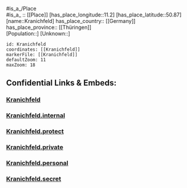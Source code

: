 ﻿---
location: [50.87,11.2] 
mapzoom: [7,12] 
mapmarker: city 
type: City
tags:
- geo/City


SpocWebEntityId: 31614
isDeleted: false
confidential: public

---
#is_a_/Place  
#is_a_ :: [[Place]] 
[has_place_longitude::11.2] 
[has_place_latitude::50.87] 
[name::Kranichfeld] 
has_place_country:: [[Germany]]  
has_place_province:: [[Thüringen]]  
[Population::] 
[Unknown::] 


```leaflet
id: Kranichfeld
coordinates: [[Kranichfeld]] 
markerFile: [[Kranichfeld]] 
defaultZoom: 11 
maxZoom: 18
```


## Confidential Links & Embeds: 

### [Kranichfeld](/_public/Earth/Continent/Europe/Europe~Central/Germany/Germany~East/Thüringen/counties~TH/Weimarer_Land/cities~Weimarer_Land/Kranichfeld.md) 

### [Kranichfeld.internal](/_internal/Earth/Continent/Europe/Europe~Central/Germany/Germany~East/Thüringen/counties~TH/Weimarer_Land/cities~Weimarer_Land/Kranichfeld.internal.md) 

### [Kranichfeld.protect](/_protect/Earth/Continent/Europe/Europe~Central/Germany/Germany~East/Thüringen/counties~TH/Weimarer_Land/cities~Weimarer_Land/Kranichfeld.protect.md) 

### [Kranichfeld.private](/_private/Earth/Continent/Europe/Europe~Central/Germany/Germany~East/Thüringen/counties~TH/Weimarer_Land/cities~Weimarer_Land/Kranichfeld.private.md) 

### [Kranichfeld.personal](/_personal/Earth/Continent/Europe/Europe~Central/Germany/Germany~East/Thüringen/counties~TH/Weimarer_Land/cities~Weimarer_Land/Kranichfeld.personal.md) 

### [Kranichfeld.secret](/_secret/Earth/Continent/Europe/Europe~Central/Germany/Germany~East/Thüringen/counties~TH/Weimarer_Land/cities~Weimarer_Land/Kranichfeld.secret.md) 
